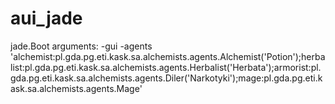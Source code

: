 # aui_jade

jade.Boot
arguments: -gui -agents 'alchemist:pl.gda.pg.eti.kask.sa.alchemists.agents.Alchemist('Potion');herbalist:pl.gda.pg.eti.kask.sa.alchemists.agents.Herbalist('Herbata');armorist:pl.gda.pg.eti.kask.sa.alchemists.agents.Diler('Narkotyki');mage:pl.gda.pg.eti.kask.sa.alchemists.agents.Mage'
